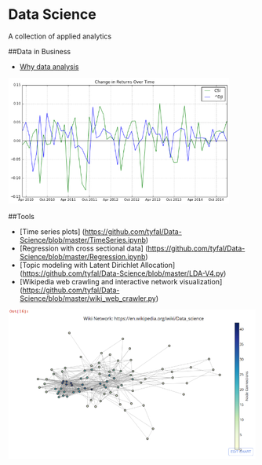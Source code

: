 # Data Science
A collection of applied analytics

##Data in Business

* [Why data analysis](https://github.com/tyfal/Data-Science/blob/master/WhyDataAnalysis.ipynb)

<img src="https://github.com/tyfal/Data-Science/blob/master/Images/timeseries.png" alt="time series graph" width = "450" />

##Tools

* [Time series plots] (https://github.com/tyfal/Data-Science/blob/master/TimeSeries.ipynb)
* [Regression with cross sectional data] (https://github.com/tyfal/Data-Science/blob/master/Regression.ipynb)
* [Topic modeling with Latent Dirichlet Allocation] (https://github.com/tyfal/Data-Science/blob/master/LDA-V4.py)
* [Wikipedia web crawling and interactive network visualization] (https://github.com/tyfal/Data-Science/blob/master/wiki_web_crawler.py)

![wiki](https://github.com/tyfal/Data-Science/blob/master/Images/wiki-network-image.png)




